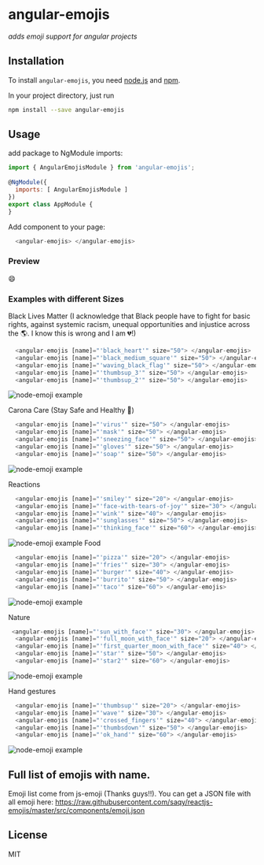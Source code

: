 # angular-emojis
_adds emoji support for angular projects_

## Installation
To install `angular-emojis`, you need [node.js](http://nodejs.org/) and [npm](https://github.com/npm/npm#super-easy-install).

In your project directory, just run
```sh
npm install --save angular-emojis
```

## Usage
add package to NgModule imports:
```javascript
import { AngularEmojisModule } from 'angular-emojis';
 
@NgModule({
  imports: [ AngularEmojisModule ]
})
export class AppModule {
}
```
Add component to your page:
```javascript
  <angular-emojis> </angular-emojis>
```
### Preview
😄

### Examples with different Sizes
Black Lives Matter (I acknowledge that Black people have to fight for basic rights, against systemic racism, unequal opportunities and injustice across the 🌎.
I know this is wrong and I am 💔!)
```javascript
  <angular-emojis [name]="'black_heart'" size="50"> </angular-emojis>
  <angular-emojis [name]="'black_medium_square'" size="50"> </angular-emojis>
  <angular-emojis [name]="'waving_black_flag'" size="50"> </angular-emojis>
  <angular-emojis [name]="'thumbsup_3'" size="50"> </angular-emojis>
  <angular-emojis [name]="'thumbsup_2'" size="50"> </angular-emojis>
```
![node-emoji example](https://i.imgur.com/hJqYcVW.png)


Carona Care (Stay Safe and Healthy 🙂)
```javascript
  <angular-emojis [name]="'virus'" size="50"> </angular-emojis>
  <angular-emojis [name]="'mask'" size="50"> </angular-emojis>
  <angular-emojis [name]="'sneezing_face'" size="50"> </angular-emojis>
  <angular-emojis [name]="'gloves'" size="50"> </angular-emojis>
  <angular-emojis [name]="'soap'" size="50"> </angular-emojis>
```
![node-emoji example](https://i.imgur.com/ONDfEWs.png)

Reactions
```javascript
  <angular-emojis [name]="'smiley'" size="20"> </angular-emojis>
  <angular-emojis [name]="'face-with-tears-of-joy'" size="30"> </angular-emojis>
  <angular-emojis [name]="'wink'" size="40"> </angular-emojis>
  <angular-emojis [name]="'sunglasses'" size="50"> </angular-emojis>
  <angular-emojis [name]="'thinking_face'" size="60"> </angular-emojis>
```
![node-emoji example](https://i.imgur.com/03drNko.png)
Food
```javascript
  <angular-emojis [name]="'pizza'" size="20"> </angular-emojis>
  <angular-emojis [name]="'fries'" size="30"> </angular-emojis>
  <angular-emojis [name]="'burger'" size="40"> </angular-emojis>
  <angular-emojis [name]="'burrito'" size="50"> </angular-emojis>
  <angular-emojis [name]="'taco'" size="60"> </angular-emojis>
```
![node-emoji example](https://i.imgur.com/uDNyOBP.png)

Nature
```javascript
 <angular-emojis [name]="'sun_with_face'" size="30"> </angular-emojis>
  <angular-emojis [name]="'full_moon_with_face'" size="20"> </angular-emojis>
  <angular-emojis [name]="'first_quarter_moon_with_face'" size="40"> </angular-emojis>
  <angular-emojis [name]="'star'" size="50"> </angular-emojis>
  <angular-emojis [name]="'star2'" size="60"> </angular-emojis>
```
![node-emoji example](https://i.imgur.com/FmN7a1W.png)

Hand gestures
```javascript
  <angular-emojis [name]="'thumbsup'" size="20"> </angular-emojis>
  <angular-emojis [name]="'wave'" size="30"> </angular-emojis>
  <angular-emojis [name]="'crossed_fingers'" size="40"> </angular-emojis>
  <angular-emojis [name]="'thumbsdown'" size="50"> </angular-emojis>
  <angular-emojis [name]="'ok_hand'" size="60"> </angular-emojis>
```
![node-emoji example](https://i.imgur.com/rdG3JMY.png)

## Full list of emojis with name.
Emoji list come from js-emoji (Thanks guys!!). You can get a JSON file with all emoji here: https://raw.githubusercontent.com/saqy/reactjs-emojis/master/src/components/emoji.json

## License
MIT


